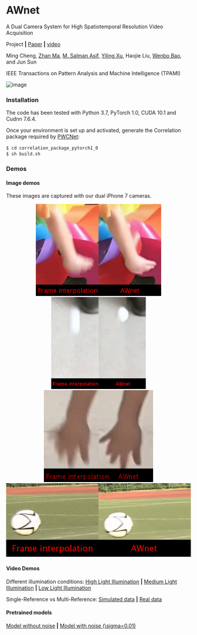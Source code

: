 # AWnet

A Dual Camera System for High Spatiotemporal Resolution Video Acquisition

Project **|** [Paper](https://arxiv.org/abs/1909.13051) **|** [video]()

Ming Cheng, [Zhan Ma](https://vision.nju.edu.cn/fc/d3/c29470a457939/page.htm), [M. Salman Asif](https://intra.ece.ucr.edu/~sasif/index.html), [Yiling Xu](http://english.seiee.sjtu.edu.cn/english/detail/2737_1313.htm), Haojie Liu, [Wenbo Bao](https://sites.google.com/view/wenbobao/home), and Jun Sun

IEEE Transactions on Pattern Analysis and Machine Intelligence (TPAMI)

![image](https://github.com/NJUVISION/AWnet/tree/master/images/image_system.jpg)

### Installation

The code has been tested with Python 3.7, PyTorch 1.0, CUDA 10.1 and Cudnn 7.6.4.

Once your environment is set up and activated, generate the Correlation package required by [PWCNet](https://github.com/NVlabs/PWC-Net/tree/master/PyTorch/external_packages/correlation-pytorch-master):

    $ cd correlation_package_pytorch1_0
    $ sh build.sh
    
### Demos
<!--哈哈我是注释，不会在浏览器中显示。
![image](https://github.com/NJUVISION/AWnet/blob/master/images/0.gif)
![image](https://github.com/NJUVISION/AWnet/blob/master/images/2.gif)
![image](https://github.com/NJUVISION/AWnet/blob/master/images/1.gif)
![image](https://github.com/NJUVISION/AWnet/blob/master/images/3.gif)
-->
#### Image demos
These images are captured with our dual iPhone 7 cameras.
<div align="center">
    <img src="https://github.com/NJUVISION/AWnet/blob/master/images/0.gif" height="250"/><img src="https://github.com/NJUVISION/AWnet/blob/master/images/2.gif" height="250"/><img src="https://github.com/NJUVISION/AWnet/blob/master/images/1.gif" height="250"/><img src="https://github.com/NJUVISION/AWnet/blob/master/images/3.gif" height="200"/>  
</div>

#### Video Demos
Different illumination conditions:
[High Light Illumination](http://yun.nju.edu.cn/f/5087da2041/?raw=1) **|** [Medium Light Illumination](http://yun.nju.edu.cn/f/c251103e67/?raw=1) **|** [Low Light Illumination](http://yun.nju.edu.cn/f/42a121985b/?raw=1)

Single-Reference vs Multi-Reference:
[Simulated data](http://yun.nju.edu.cn/f/f8c3604d6a/?raw=1) **|** [Real data](http://yun.nju.edu.cn/f/76f3cea6da/?raw=1)

#### Pretrained models
[Model without noise](http://yun.nju.edu.cn/f/a5a4646864/?raw=1) **|** [Model with noise (\sigma=0.01)](http://yun.nju.edu.cn/f/baf2ba5663/?raw=1)

